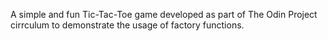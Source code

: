 A simple and fun Tic-Tac-Toe game developed as part of The Odin Project cirrculum to demonstrate the usage of factory functions.
